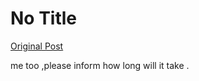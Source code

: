 # No Title

[Original Post](https://discourse.onlinedegree.iitm.ac.in/t/169029/303)

<p>me too ,please inform how long will it take .</p>